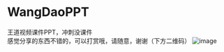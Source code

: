 # WangDaoPPT
王道视频课件PPT，冲刺没课件  
感觉分享的东西不错的，可以打赏哦，请随意，谢谢（下方二维码）
![image](https://github.com/Alennnn/QR/blob/master/QR.jpg)

